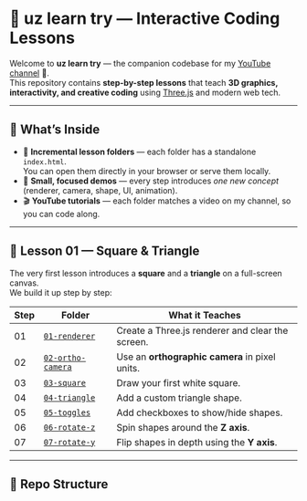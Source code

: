 # 🌌 uz learn try — Interactive Coding Lessons

Welcome to **uz learn try** — the companion codebase for my [YouTube channel](https://youtube.com/) 🎥.  
This repository contains **step-by-step lessons** that teach **3D graphics, interactivity, and creative coding** using [Three.js](https://threejs.org/) and modern web tech.

---

## 🚀 What’s Inside

- 📂 **Incremental lesson folders** — each folder has a standalone `index.html`.  
  You can open them directly in your browser or serve them locally.  
- 🧩 **Small, focused demos** — every step introduces *one new concept* (renderer, camera, shape, UI, animation).  
- 🎬 **YouTube tutorials** — each folder matches a video on my channel, so you can code along.

---

## 📑 Lesson 01 — Square & Triangle

The very first lesson introduces a **square** and a **triangle** on a full-screen canvas.  
We build it up step by step:

| Step | Folder | What it Teaches |
|------|--------|-----------------|
| 01   | [`01-renderer`](01-lesson/step-1.html) | Create a Three.js renderer and clear the screen. |
| 02   | [`02-ortho-camera`](lesson-01-increments/02-ortho-camera) | Use an **orthographic camera** in pixel units. |
| 03   | [`03-square`](lesson-01-increments/03-square) | Draw your first white square. |
| 04   | [`04-triangle`](lesson-01-increments/04-triangle) | Add a custom triangle shape. |
| 05   | [`05-toggles`](lesson-01-increments/05-toggles) | Add checkboxes to show/hide shapes. |
| 06   | [`06-rotate-z`](lesson-01-increments/06-rotate-z) | Spin shapes around the **Z axis**. |
| 07   | [`07-rotate-y`](lesson-01-increments/07-rotate-y) | Flip shapes in depth using the **Y axis**. |

---

## 📂 Repo Structure


